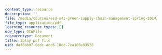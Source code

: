 ```yaml
---
content_type: resource
description: ''
file: /media/courses/esd-s43-green-supply-chain-management-spring-2014/daf8bb076edcade610de7ea108a63528_UBfckR8Ne5c.pdf
file_type: application/pdf
learning_resource_types: []
ocw_type: OCWFile
resourcetype: Document
title: 3play pdf file
uid: daf8bb07-6edc-ade6-10de-7ea108a63528
---
```

